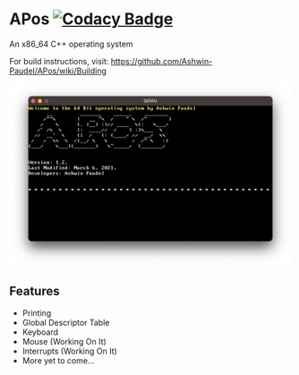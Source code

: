 # APos [![Codacy Badge](https://app.codacy.com/project/badge/Grade/274fb1784a364d5497d93c46798f7d28)](https://www.codacy.com/gh/Ashwin-Paudel/APos/dashboard?utm_source=github.com&amp;utm_medium=referral&amp;utm_content=Ashwin-Paudel/APos&amp;utm_campaign=Badge_Grade)

An x86_64 C++ operating system

For build instructions, visit:
https://github.com/Ashwin-Paudel/APos/wiki/Building

![Alt text](image/Screen%20Shot%202021-03-06%20at%208.55.38%20PM.png)

## Features 
  - Printing 
  - Global Descriptor Table
  - Keyboard
  - Mouse (Working On It)
  - Interrupts (Working On It)
  - More yet to come...
